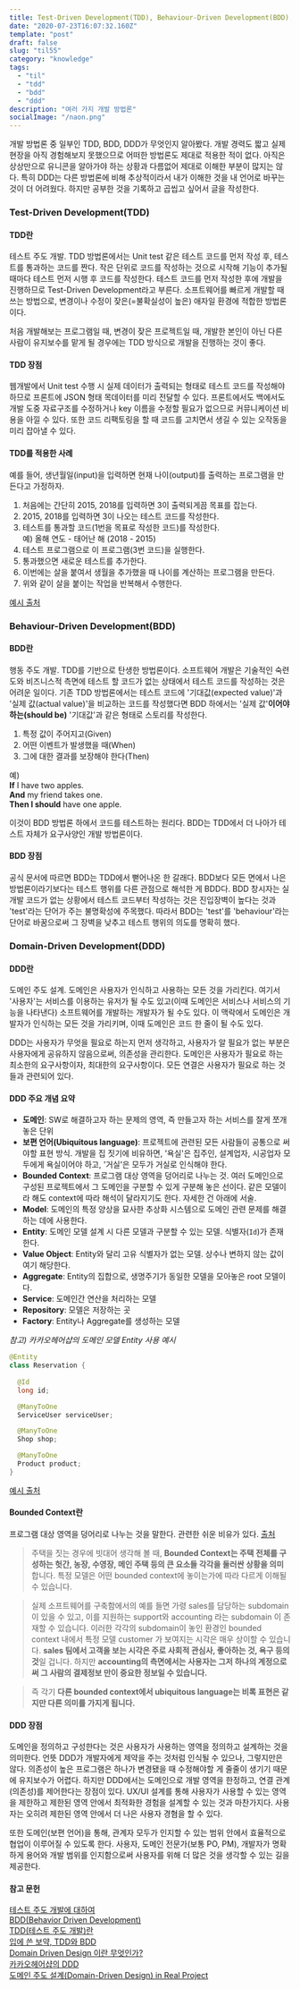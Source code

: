 ```yaml
---
title: Test-Driven Development(TDD), Behaviour-Driven Development(BDD), Domain-Driven Development(DDD)
date: "2020-07-23T16:07:32.160Z"
template: "post"
draft: false
slug: "til55"
category: "knowledge"
tags:
  - "til"
  - "tdd"
  - "bdd"
  - "ddd"
description: "여러 가지 개발 방법론"
socialImage: "/naon.png"
---
```


개발 방법론 중 일부인 TDD, BDD, DDD가 무엇인지 알아봤다. 개발 경력도 짧고 실제 현장을 아직 경험해보지 못했으므로 어떠한 방법론도 제대로 적용한 적이 없다. 아직은 상상만으로 유니콘을 알아가야 하는 상황과 다름없어 제대로 이해한 부분이 많지는 않다. 특히 DDD는 다른 방법론에 비해 추상적이라서 내가 이해한 것을 내 언어로 바꾸는 것이 더 어려웠다. 하지만 공부한 것을 기록하고 곱씹고 싶어서 글을 작성한다.

### Test-Driven Development(TDD)
#### TDD란
테스트 주도 개발. TDD 방법론에서는 Unit test 같은 테스트 코드를 먼저 작성 후, 테스트를 통과하는 코드를 짠다. 작은 단위로 코드를 작성하는 것으로 시작해 기능이 추가될 때마다 테스트 먼저 시행 후 코드를 작성한다. 테스트 코드를 먼저 작성한 후에 개발을 진행하므로 Test-Driven Development라고 부른다. 소프트웨어를 빠르게 개발할 때 쓰는 방법으로, 변경이나 수정이 잦은(=불확실성이 높은) 애자일 환경에 적합한 방법론이다. 

처음 개발해보는 프로그램일 때, 변경이 잦은 프로젝트일 때, 개발한 본인이 아닌 다른 사람이 유지보수를 맡게 될 경우에는 TDD 방식으로 개발을 진행하는 것이 좋다.

#### TDD 장점
웹개발에서 Unit test 수행 시 실제 데이터가 출력되는 형태로 테스트 코드를 작성해야 하므로 프론트에 JSON 형태 목데이터를 미리 전달할 수 있다. 프론트에서도 백에서도 개발 도중 자료구조를 수정하거나 key 이름을 수정할 필요가 없으므로 커뮤니케이션 비용을 아낄 수 있다. 또한 코드 리팩토링을 할 때 코드를 고치면서 생길 수 있는 오작동을 미리 잡아낼 수 있다.

#### TDD를 적용한 사례
예를 들어, 생년월일(input)을 입력하면 현재 나이(output)를 출력하는 프로그램을 만든다고 가정하자.
1. 처음에는 간단히 2015, 2018를 입력하면 3이 출력되게끔 목표를 잡는다.
2. 2015, 2018를 입력하면 3이 나오는 테스트 코드를 작성한다.
3. 테스트를 통과할 코드(1번을 목표로 작성한 코드)를 작성한다.<br>
  예) 올해 연도 - 태어난 해 (2018 - 2015)
4. 테스트 프로그램으로 이 프로그램(3번 코드)을 실행한다.
5. 통과했으면 새로운 테스트를 추가한다.
6. 이번에는 살을 붙여서 생월을 추가했을 때 나이를 계산하는 프로그램을 만든다.
7. 위와 같이 살을 붙이는 작업을 반복해서 수행한다.

[예시 출처](https://gmlwjd9405.github.io/2018/06/03/agile-tdd.html)

### Behaviour-Driven Development(BDD)
#### BDD란
행동 주도 개발. TDD를 기반으로 탄생한 방법론이다. 소프트웨어 개발은 기술적인 숙련도와 비즈니스적 측면에 테스트 할 코드가 없는 상태에서 테스트 코드를 작성하는 것은 어려운 일이다. 기존 TDD 방법론에서는 테스트 코드에 '기대값(expected value)'과 '실제 값(actual value)'을 비교하는 코드를 작성했다면 BDD 하에서는 '실제 값'**이어야 하는(should be)** '기대값'과 같은 형태로 스토리를 작성한다.

1. 특정 값이 주어지고(Given)
2. 어떤 이벤트가 발생했을 때(When)
3. 그에 대한 결과를 보장해야 한다(Then)

예)<br>
**If** I have two apples.<br>
**And** my friend takes one.<br>
**Then I should** have one apple.

이것이 BDD 방법론 하에서 코드를 테스트하는 원리다. BDD는 TDD에서 더 나아가 테스트 자체가 요구사양인 개발 방법론이다.

#### BDD 장점
공식 문서에 따르면 BDD는 TDD에서 뻗어나온 한 갈래다. BDD보다 모든 면에서 나은 방법론이라기보다는 테스트 행위를 다른 관점으로 해석한 게 BDD다. BDD 창시자는 실 개발 코드가 없는 상황에서 테스트 코드부터 작성하는 것은 진입장벽이 높다는 것과 'test'라는 단어가 주는 불명확성에 주목했다. 따라서 BDD는 'test'를 'behaviour'라는 단어로 바꿈으로써 그 장벽을 낮추고 테스트 행위의 의도를 명확히 했다.

### Domain-Driven Development(DDD)
#### DDD란
도메인 주도 설계. 도메인은 사용자가 인식하고 사용하는 모든 것을 가리킨다. 여기서 '사용자'는 서비스를 이용하는 유저가 될 수도 있고(이때 도메인은 서비스나 서비스의 기능을 나타낸다) 소프트웨어를 개발하는 개발자가 될 수도 있다. 이 맥락에서 도메인은 개발자가 인식하는 모든 것을 가리키며, 이때 도메인은 코드 한 줄이 될 수도 있다.

DDD는 사용자가 무엇을 필요로 하는지 먼저 생각하고, 사용자가 알 필요가 없는 부분은 사용자에게 공유하지 않음으로써, 의존성을 관리한다. 도메인은 사용자가 필요로 하는 최소한의 요구사항이자, 최대한의 요구사항이다. 모든 연결은 사용자가 필요로 하는 것들과 관련되어 있다.

#### DDD 주요 개념 요약
- **도메인**: SW로 해결하고자 하는 문제의 영역, 즉 만들고자 하는 서비스를 잘게 쪼개놓은 단위
- **보편 언어(Ubiquitous language)**: 프로젝트에 관련된 모든 사람들이 공통으로 써야할 표현 방식. 개발을 집 짓기에 비유하면, '욕실'은 집주인, 설계업자, 시공업자 모두에게 욕실이어야 하고, '거실'은 모두가 거실로 인식해야 한다.
- **Bounded Context**: 프로그램 대상 영역을 덩어리로 나누는 것. 여러 도메인으로 구성된 프로젝트에서 그 도메인을 구분할 수 있게 구분해 놓은 선이다. 같은 모델이라 해도 context에 따라 해석이 달라지기도 한다. 자세한 건 아래에 서술.
- **Model**: 도메인의 특정 양상을 묘사한 추상화 시스템으로 도메인 관련 문제를 해결하는 데에 사용한다.
- **Entity**: 도메인 모델 설계 시 다른 모델과 구분할 수 있는 모델. 식별자(`Id`)가 존재한다.
- **Value Object**: Entity와 달리 고유 식별자가 없는 모델. 상수나 변하지 않는 값이 여기 해당한다.
- **Aggregate**: Entity의 집합으로, 생명주기가 동일한 모델을 모아놓은 root 모델이다.
- **Service**: 도메인간 연산을 처리하는 모델
- **Repository**: 모델은 저장하는 곳
- **Factory**: Entity나 Aggregate를 생성하는 모델

*참고) 카카오헤어샵의 도메인 모델 Entity 사용 예시*

```java
@Entity
class Reservation {
  
  @Id
  long id;

  @ManyToOne
  ServiceUser serviceUser;

  @ManyToOne
  Shop shop;

  @ManyToOne
  Product product;
}
```
[예시 출처](https://brunch.co.kr/@cg4jins/7)

#### Bounded Context란
프로그램 대상 영역을 덩어리로 나누는 것을 말한다. 관련한 쉬운 비유가 있다. [출처](https://steemit.com/kr/@frontalnh/domain-driven-design)

> 주택을 짓는 경우에 빗대어 생각해 볼 때, **Bounded Context는 주택 전체를 구성하는 헛간, 농장, 수영장, 메인 주택 등의 큰 요소들 각각을 둘러싼 상황을 의미**합니다. 특정 모델은 어떤 bounded context에 놓이는가에 따라 다르게 이해될 수 있습니다.

> 실제 소프트웨어를 구축함에서의 예를 들면 가령 sales를 담당하는 subdomain이 있을 수 있고, 이를 지원하는 support와 accounting 라는 subdomain 이 존재할 수 있습니다. 이러한 각각의 subdomain이 놓인 환경인 bounded context 내에서 특정 모델 customer 가 보여지는 시각은 매우 상이할 수 있습니다. **sales 팀에서 고객을 보는 시각은 주로 사회적 관심사, 좋아하는 것, 욕구 등의 것**일 겁니다. 하지만 **accounting의 측면에서는 사용자는 그저 하나의 계정으로써 그 사람의 결제정보 만이 중요한 정보일 수 있습니다.**

> 즉 각기 **다른 bounded context에서 ubiquitous language는 비록 표현은 같지만 다른 의미를 가지게 됩니다.**

#### DDD 장점
도메인을 정의하고 구성한다는 것은 사용자가 사용하는 영역을 정의하고 설계하는 것을 의미한다. 언뜻 DDD가 개발자에게 제약을 주는 것처럼 인식될 수 있으나, 그렇지만은 않다. 의존성이 높은 프로그램은 하나가 변경됐을 때 수정해야할 게 줄줄이 생기기 때문에 유지보수가 어렵다. 하지만 DDD에서는 도메인으로 개발 영역을 한정하고, 연결 관계(의존성)를 제어한다는 장점이 있다. UX/UI 설계를 통해 사용자가 사용할 수 있는 영역을 제한하고 제한된 영역 안에서 최적화한 경험을 설계할 수 있는 것과 마찬가지다. 사용자는 오히려 제한된 영역 안에서 더 나은 사용자 경혐을 할 수 있다.

또한 도메인(보편 언어)을 통해, 관계자 모두가 인지할 수 있는 범위 안에서 효율적으로 협업이 이루어질 수 있도록 한다. 사용자, 도메인 전문가(보통 PO, PM), 개발자가 명확하게 용어와 개발 범위를 인지함으로써 사용자를 위해 더 많은 것을 생각할 수 있는 길을 제공한다.

#### 참고 문헌
[테스트 주도 개발에 대하여](https://asfirstalways.tistory.com/296)<br>
[BDD(Behavior Driven Development)](https://zdnet.co.kr/view/?no=00000039170216)<br>
[TDD(테스트 주도 개발)란](https://gmlwjd9405.github.io/2018/06/03/agile-tdd.html)<br>
[입에 쓴 보약, TDD와 BDD](https://kdata.or.kr/info/info_04_view.html?field=&keyword=&type=techreport&page=48&dbnum=172089&mode=detail&type=techreport)<br>
[Domain Driven Design 이란 무엇인가?](https://steemit.com/kr/@frontalnh/domain-driven-design)<br>
[카카오헤어샵의 DDD](https://brunch.co.kr/@cg4jins/7)<br>
[도메인 주도 설계(Domain-Driven Design) in Real Project](https://medium.com/react-native-seoul/%EB%8F%84%EB%A9%94%EC%9D%B8-%EC%A3%BC%EB%8F%84-%EC%84%A4%EA%B3%84-domain-driven-design-in-real-project-2-%ED%98%91%EC%97%85-618e124e1a3d)<br>
